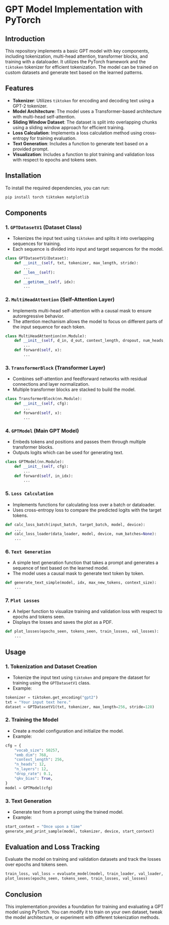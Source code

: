 
# GPT Model Implementation with PyTorch

## Introduction
This repository implements a basic GPT model with key components, including tokenization, multi-head attention, transformer blocks, and training with a dataloader. It utilizes the PyTorch framework and the `tiktoken` tokenizer for efficient tokenization. The model can be trained on custom datasets and generate text based on the learned patterns.

## Features
- **Tokenizer**: Utilizes `tiktoken` for encoding and decoding text using a GPT-2 tokenizer.
- **Model Architecture**: The model uses a Transformer-based architecture with multi-head self-attention.
- **Sliding Window Dataset**: The dataset is split into overlapping chunks using a sliding window approach for efficient training.
- **Loss Calculation**: Implements a loss calculation method using cross-entropy for training evaluation.
- **Text Generation**: Includes a function to generate text based on a provided prompt.
- **Visualization**: Includes a function to plot training and validation loss with respect to epochs and tokens seen.

## Installation
To install the required dependencies, you can run:

```bash
pip install torch tiktoken matplotlib
```

## Components

### 1. `GPTDatasetV1` (Dataset Class)
- Tokenizes the input text using `tiktoken` and splits it into overlapping sequences for training.
- Each sequence is divided into input and target sequences for the model.

```python
class GPTDatasetV1(Dataset):
    def __init__(self, txt, tokenizer, max_length, stride):
        ...
    def __len__(self):
        ...
    def __getitem__(self, idx):
        ...
```

### 2. `MultiHeadAttention` (Self-Attention Layer)
- Implements multi-head self-attention with a causal mask to ensure autoregressive behavior.
- The attention mechanism allows the model to focus on different parts of the input sequence for each token.

```python
class MultiHeadAttention(nn.Module):
    def __init__(self, d_in, d_out, context_length, dropout, num_heads, qkv_bias=False):
        ...
    def forward(self, x):
        ...
```

### 3. `TransformerBlock` (Transformer Layer)
- Combines self-attention and feedforward networks with residual connections and layer normalization.
- Multiple transformer blocks are stacked to build the model.

```python
class TransformerBlock(nn.Module):
    def __init__(self, cfg):
        ...
    def forward(self, x):
        ...
```

### 4. `GPTModel` (Main GPT Model)
- Embeds tokens and positions and passes them through multiple transformer blocks.
- Outputs logits which can be used for generating text.

```python
class GPTModel(nn.Module):
    def __init__(self, cfg):
        ...
    def forward(self, in_idx):
        ...
```

### 5. `Loss Calculation`
- Implements functions for calculating loss over a batch or dataloader.
- Uses cross-entropy loss to compare the predicted logits with the target tokens.

```python
def calc_loss_batch(input_batch, target_batch, model, device):
    ...
def calc_loss_loader(data_loader, model, device, num_batches=None):
    ...
```

### 6. `Text Generation`
- A simple text generation function that takes a prompt and generates a sequence of text based on the learned model.
- The model uses a causal mask to generate text token by token.

```python
def generate_text_simple(model, idx, max_new_tokens, context_size):
    ...
```

### 7. `Plot Losses`
- A helper function to visualize training and validation loss with respect to epochs and tokens seen.
- Displays the losses and saves the plot as a PDF.

```python
def plot_losses(epochs_seen, tokens_seen, train_losses, val_losses):
    ...
```

## Usage

### 1. Tokenization and Dataset Creation
- Tokenize the input text using `tiktoken` and prepare the dataset for training using the `GPTDatasetV1` class.
- Example:
```python
tokenizer = tiktoken.get_encoding("gpt2")
txt = "Your input text here."
dataset = GPTDatasetV1(txt, tokenizer, max_length=256, stride=128)
```

### 2. Training the Model
- Create a model configuration and initialize the model.
- Example:
```python
cfg = {
    "vocab_size": 50257,
    "emb_dim": 768,
    "context_length": 256,
    "n_heads": 12,
    "n_layers": 12,
    "drop_rate": 0.1,
    "qkv_bias": True,
}
model = GPTModel(cfg)
```

### 3. Text Generation
- Generate text from a prompt using the trained model.
- Example:
```python
start_context = "Once upon a time"
generate_and_print_sample(model, tokenizer, device, start_context)
```

## Evaluation and Loss Tracking
Evaluate the model on training and validation datasets and track the losses over epochs and tokens seen.

```python
train_loss, val_loss = evaluate_model(model, train_loader, val_loader, device, eval_iter=10)
plot_losses(epochs_seen, tokens_seen, train_losses, val_losses)
```

## Conclusion
This implementation provides a foundation for training and evaluating a GPT model using PyTorch. You can modify it to train on your own dataset, tweak the model architecture, or experiment with different tokenization methods.
```
